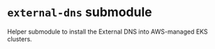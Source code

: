 # `external-dns` submodule

Helper submodule to install the External DNS into AWS-managed EKS clusters.

